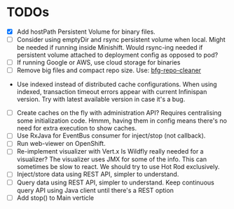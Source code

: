 # TODOs 

- [x] Add hostPath Persistent Volume for binary files.
- [ ] Consider using emptyDir and rsync persistent volume when local.
Might be needed if running inside Minishift.
Would rsync-ing needed if persistent volume attached to deployment config as opposed to pod?
- [ ] If running Google or AWS, use cloud storage for binaries
- [ ] Remove big files and compact repo size.
Use: [bfg-repo-cleaner](https://rtyley.github.io/bfg-repo-cleaner)
- Use indexed instead of distributed cache configurations.
When using indexed, transaction timeout errors appear with current Infinispan version.
Try with latest available version in case it's a bug.
- [ ] Create caches on the fly with administration API?
Requires centralising some initialization code.
Hmmm, having them in config means there's no need for extra execution to show caches.
- [ ] Use RxJava for EventBus consumer for inject/stop (not callback).
- [ ] Run web-viewer on OpenShift.
- [ ] Re-implement visualizer with Vert.x
Is Wildfly really needed for a visualizer?
The visualizer uses JMX for some of the info.
This can sometimes be slow to react. 
We should try to use Hot Rod exclusively.
- [ ] Inject/store data using REST API, simpler to understand.
- [ ] Query data using REST API, simpler to understand.
Keep continuous query API using Java client until there's a REST option
- [ ] Add stop() to Main verticle 